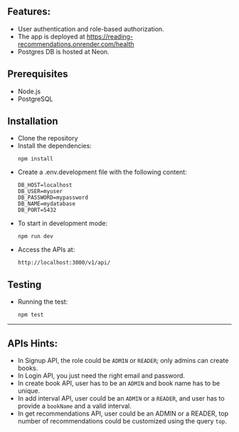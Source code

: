 ## Features:
- User authentication and role-based authorization.
- The app is deployed at https://reading-recommendations.onrender.com/health
- Postgres DB is hosted at Neon.


## Prerequisites

- Node.js
- PostgreSQL

## Installation

- Clone the repository
- Install the dependencies:
    ```
    npm install
    ```
- Create a .env.development file with the following content:
    ```
    DB_HOST=localhost
    DB_USER=myuser
    DB_PASSWORD=mypassword
    DB_NAME=mydatabase
    DB_PORT=5432
    ```
- To start in development mode:
    ```
    npm run dev
    ```
- Access the APIs at:
    ```
    http://localhost:3000/v1/api/
    ```
    
## Testing
- Running the test:
    ```
    npm test
    ```
_____________________________________________________________________________________________

## APIs Hints:
- In Signup API, the role could be `ADMIN` or `READER`; only admins can create books.
- In Login API, you just need the right email and password.
- In create book API, user has to be an `ADMIN` and book name has to be unique.
- In add interval API, user could be an `ADMIN` or a `READER`, and user has to provide a `bookName` and a valid interval.
- In get recommendations API, user could be an ADMIN or a READER, top number of recommendations could be customized using the query `top`.
